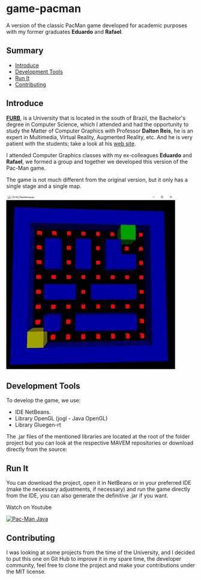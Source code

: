 # game-pacman

A version of the classic PacMan game developed for academic purposes with my former graduates __Eduardo__ and __Rafael__.

## Summary

  - [Introduce](#introduce)
  - [Development Tools](#development-tools)
  - [Run It](#run-it)
  - [Contributing](#contributing)
  
## Introduce

[__FURB__](https://furb.br), is a University that is located in the south of Brazil, the Bachelor's degree in Computer Science, which I attended and had the opportunity to study the Matter of Computer Graphics with Professor __Dalton Reis__, he is an expert in Multimedia, Virtual Reality, Augmented Reality, etc. And he is very patient with the students; take a look at his [web site](http://www.inf.furb.br/~dalton/dalton/Home.html).

I attended Computer Graphics classes with my ex-colleagues __Eduardo__ and __Rafael__, we formed a group and together we developed this version of the Pac-Man game.

The game is not much different from the original version, but it only has a single stage and a single map.

![Pac-Man](https://github.com/Milsondepaz/game-pacman/blob/master/pacaman/pacman.jpg)

## Development Tools

To develop the game, we use:
- IDE NetBeans.
- Library  OpenGL (jogl - Java OpenGL)
- Library  Gluegen-rt

The .jar files of the mentioned libraries are located at the root of the folder project but you can look at the respective MAVEM repositories or download directly from the source:


## Run It

You can download the project, open it in NetBeans or in your preferred IDE (make the necessary adjustments, if necessary) and run the game directly from the IDE, you can also generate the definitive .jar if you want.

Watch on Youtube

[![Pac-Man Java](http://img.youtube.com/vi/wrALXcuz63I/0.jpg)](http://www.youtube.com/watch?v=wrALXcuz63I "Pac-Man Java")

## Contributing

I was looking at some projects from the time of the University, and I decided to put this one on Git Hub to improve it in my spare time, the developer community, feel free to clone the project and make your contributions under the MIT license.


 
 
